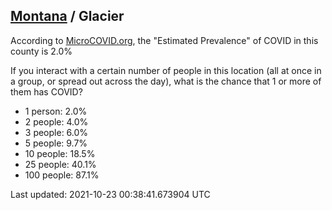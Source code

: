
## [Montana](/united-states/montana) / Glacier

According to [MicroCOVID.org](http://microcovid.org),
the "Estimated Prevalence" of COVID in this county is 2.0%

If you interact with a certain number of people in this location
(all at once in a group, or spread out across the day), what is the chance that
1 or more of them has COVID?

- 1 person: 2.0%
- 2 people: 4.0%
- 3 people: 6.0%
- 5 people: 9.7%
- 10 people: 18.5%
- 25 people: 40.1%
- 100 people: 87.1%

Last updated: 2021-10-23 00:38:41.673904 UTC
